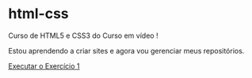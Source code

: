 # html-css
 Curso de HTML5 e CSS3 do Curso em vídeo !

 Estou aprendendo a criar sites e agora vou gerenciar meus repositórios. 

<a href="https://idevjjr7.github.io/html-css/Exercícios/ex001/index.html">Executar o Exercício 1</a>